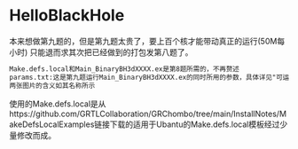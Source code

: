 # HelloBlackHole

本来想做第九题的，但是第九题太贵了，要上百个核才能带动真正的运行(50M每小时)
只能退而求其次把已经做到的打包发第八题了。
```txt
Make.defs.local和Main_BinaryBH3dXXXX.ex是第8题所需的，不再赘述
params.txt:这是第九题运行Main_BinaryBH3dXXXX.ex的同时所用的参数，具体详见"可运行.png"
两张图片的含义如其名称所示
```
使用的Make.defs.local是从https://github.com/GRTLCollaboration/GRChombo/tree/main/InstallNotes/MakeDefsLocalExamples链接下载的适用于Ubantu的Make.defs.local模板经过少量修改而成。
